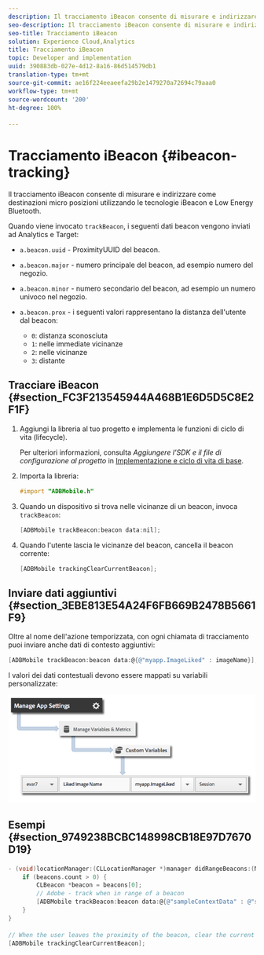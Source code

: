 ```yaml
---
description: Il tracciamento iBeacon consente di misurare e indirizzare come destinazioni micro posizioni utilizzando le tecnologie iBeacon e Low Energy Bluetooth.
seo-description: Il tracciamento iBeacon consente di misurare e indirizzare come destinazioni micro posizioni utilizzando le tecnologie iBeacon e Low Energy Bluetooth.
seo-title: Tracciamento iBeacon
solution: Experience Cloud,Analytics
title: Tracciamento iBeacon
topic: Developer and implementation
uuid: 390883db-027e-4d12-8a16-86d514579db1
translation-type: tm+mt
source-git-commit: ae16f224eeaeefa29b2e1479270a72694c79aaa0
workflow-type: tm+mt
source-wordcount: '200'
ht-degree: 100%

---
```



# Tracciamento iBeacon {#ibeacon-tracking}

Il tracciamento iBeacon consente di misurare e indirizzare come destinazioni micro posizioni utilizzando le tecnologie iBeacon e Low Energy Bluetooth.

Quando viene invocato `trackBeacon`, i seguenti dati beacon vengono inviati ad Analytics e Target:

* `a.beacon.uuid` - ProximityUUID del beacon.
* `a.beacon.major` - numero principale del beacon, ad esempio numero del negozio.
* `a.beacon.minor` - numero secondario del beacon, ad esempio un numero univoco nel negozio.
* `a.beacon.prox` - i seguenti valori rappresentano la distanza dell&#39;utente dal beacon:

   * `0`: distanza sconosciuta
   * `1`: nelle immediate vicinanze
   * `2`: nelle vicinanze
   * `3`: distante

## Tracciare iBeacon {#section_FC3F213545944A468B1E6D5D5C8E2F1F}

1. Aggiungi la libreria al tuo progetto e implementa le funzioni di ciclo di vita (lifecycle).

   Per ulteriori informazioni, consulta *Aggiungere l’SDK e il file di configurazione al progetto* in [Implementazione e ciclo di vita di base](/help/ios/getting-started/dev-qs.md).
1. Importa la libreria:

   ```objective-c
   #import "ADBMobile.h"
   ```

1. Quando un dispositivo si trova nelle vicinanze di un beacon, invoca `trackBeacon`:

   ```objective-c
   [ADBMobile trackBeacon:beacon data:nil];
   ```

1. Quando l&#39;utente lascia le vicinanze del beacon, cancella il beacon corrente:

   ```objective-c
   [ADBMobile trackingClearCurrentBeacon];
   ```

## Inviare dati aggiuntivi {#section_3EBE813E54A24F6FB669B2478B5661F9}

Oltre al nome dell&#39;azione temporizzata, con ogni chiamata di tracciamento puoi inviare anche dati di contesto aggiuntivi:

```objective-c
[ADBMobile trackBeacon:beacon data:@{@"myapp.ImageLiked" : imageName}];
```

I valori dei dati contestuali devono essere mappati su variabili personalizzate:

![](assets/map-variable-context-ltv.png)

## Esempi {#section_9749238BCBC148998CB18E97D7670D19}

```objective-c
- (void)locationManager:(CLLocationManager *)manager didRangeBeacons:(NSArray *)beacons inRegion:(CLBeaconRegion *)region { 
    if (beacons.count > 0) { 
        CLBeacon *beacon = beacons[0]; 
        // Adobe - track when in range of a beacon 
        [ADBMobile trackBeacon:beacon data:@{@"sampleContextData" : @"sampleContextDataVal"}]; 
    } 
} 
 
// When the user leaves the proximity of the beacon, clear the current beacon 
[ADBMobile trackingClearCurrentBeacon];
```

